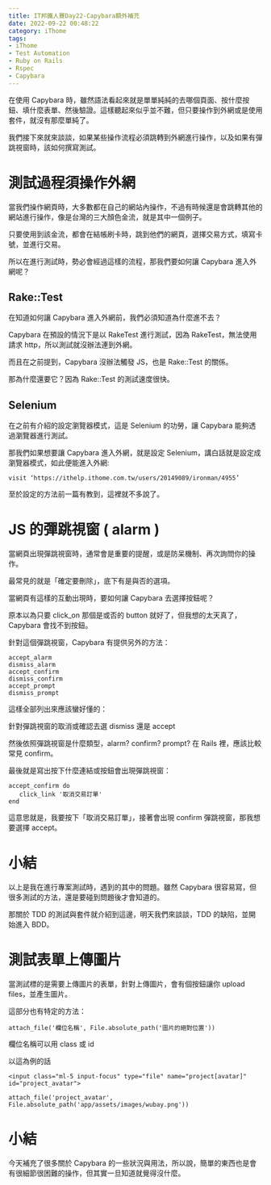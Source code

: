 ```yaml
---
title: IT邦鐵人賽Day22-Capybara額外補充
date: 2022-09-22 00:48:22
category: iThome
tags: 
- iThome
- Test Automation
- Ruby on Rails
- Rspec
- Capybara
---
```

在使用 Capybara 時，雖然語法看起來就是單單純純的去哪個頁面、按什麼按鈕、填什麼表單、然後驗證。這樣聽起來似乎並不難，但只要操作到外網或是使用套件，就沒有那麼單純了。

<!--more-->

我們接下來就來談談，如果某些操作流程必須跳轉到外網進行操作，以及如果有彈跳視窗時，該如何撰寫測試。

# 測試過程須操作外網

當我們操作網頁時，大多數都在自己的網站內操作，不過有時候還是會跳轉其他的網站進行操作，像是台灣的三大顏色金流，就是其中一個例子。

只要使用到該金流，都會在結帳刷卡時，跳到他們的網頁，選擇交易方式，填寫卡號，並進行交易。

所以在進行測試時，勢必會經過這樣的流程，那我們要如何讓 Capybara 進入外網呢？

## Rake::Test

在知道如何讓 Capybara 進入外網前，我們必須知道為什麼進不去？

Capybara 在預設的情況下是以 RakeTest 進行測試，因為 RakeTest，無法使用請求 http，所以測試就沒辦法連到外網。

而且在之前提到，Capybara 沒辦法觸發 JS，也是 Rake::Test 的關係。

那為什麼還要它？因為 Rake::Test 的測試速度很快。

## Selenium

在之前有介紹的設定瀏覽器模式，這是 Selenium 的功勞，讓 Capybara 能夠透過瀏覽器進行測試。

那我們如果想要讓 Capybara 進入外網，就是設定 Selenium，講白話就是設定成瀏覽器模式，如此便能進入外網:

```
visit ‘https://ithelp.ithome.com.tw/users/20149089/ironman/4955’
```

至於設定的方法前一篇有教到，這裡就不多說了。

# JS 的彈跳視窗 ( alarm )

當網頁出現彈跳視窗時，通常會是重要的提醒，或是防呆機制、再次詢問你的操作。

最常見的就是「確定要刪除」，底下有是與否的選項。

當網頁有這樣的互動出現時，要如何讓 Capybara 去選擇按鈕呢？

原本以為只要 click_on 那個是或否的 button 就好了，但我想的太天真了，Capybara 會找不到按鈕。

針對這個彈跳視窗，Capybara 有提供另外的方法：

```
accept_alarm
dismiss_alarm
accept_confirm
dismiss_confirm
accept_prompt
dismiss_prompt
```

這樣全部列出來應該蠻好懂的：

針對彈跳視窗的取消或確認去選 dismiss 還是 accept

然後依照彈跳視窗是什麼類型，alarm? confirm? prompt? 在 Rails 裡，應該比較常見 confirm。

最後就是寫出按下什麼連結或按鈕會出現彈跳視窗：

```
accept_confirm do
   click_link '取消交易訂單'
end
```

這意思就是，我要按下「取消交易訂單」，接著會出現 confirm 彈跳視窗，那我想要選擇  accept。

# 小結

以上是我在進行專案測試時，遇到的其中的問題。雖然 Capybara 很容易寫，但很多測試的方法，還是要碰到問題後才會知道的。

那關於 TDD 的測試與套件就介紹到這邊，明天我們來談談，TDD 的缺陷，並開始進入 BDD。

# 測試表單上傳圖片

當測試標的是需要上傳圖片的表單，針對上傳圖片，會有個按鈕讓你 upload files，並產生圖片。

這部分也有特定的方法：

```
attach_file('欄位名稱', File.absolute_path('圖片的絕對位置'))
```

欄位名稱可以用 class 或 id
 
以這為例的話
```
<input class="ml-5 input-focus" type="file" name="project[avatar]" id="project_avatar">
```

```
attach_file('project_avatar', File.absolute_path('app/assets/images/wubay.png'))
```

# 小結
今天補充了很多關於 Capybara 的一些狀況與用法，所以說，簡單的東西也是會有很細節很困難的操作，但其實一旦知道就覺得沒什麼。